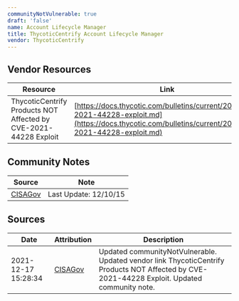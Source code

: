 ```yaml
---
communityNotVulnerable: true
draft: 'false'
name: Account Lifecycle Manager
title: ThycoticCentrify Account Lifecycle Manager
vendor: ThycoticCentrify
---
```


## Vendor Resources
| Resource | Link |
| --- | --- |
| ThycoticCentrify Products NOT Affected by CVE-2021-44228 Exploit | [https://docs.thycotic.com/bulletins/current/2021/cve-2021-44228-exploit.md](https://docs.thycotic.com/bulletins/current/2021/cve-2021-44228-exploit.md) |


## Community Notes
| Source | Note |
| --- | --- |
| [CISAGov](https://raw.githubusercontent.com/cisagov/log4j-affected-db/develop/README.md) | Last Update: 12/10/15 |

## Sources
| Date | Attribution | Description |
| --- | --- | --- |
| 2021-12-17 15:28:34 | [CISAGov](https://raw.githubusercontent.com/cisagov/log4j-affected-db/develop/README.md) | Updated communityNotVulnerable. Updated vendor link ThycoticCentrify Products NOT Affected by CVE-2021-44228 Exploit. Updated community note.  |
